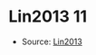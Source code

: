 <a name="material" />

# Lin2013 11
<script type="application/ld+json">
  {
    "@context": "https://schema.org/",
    "@type": "ChemicalSubstance",
    "http://purl.org/dc/terms/conformsTo":
      {
        "@type": "CreativeWork",
        "@id": "https://bioschemas.org/profiles/ChemicalSubstance/0.4-RELEASE/"
      },
    "@id": "https://egonw.github.io/nanowiki/nanowiki458.html#material",
    "name": "Lin2013 11",
    "sameAs": "http://127.0.0.1/mediawiki/index.php/Special:URIResolver/Lin2013_11"
  }
</script>


* Source: [Lin2013](http://127.0.0.1/mediawiki/index.php/Special:URIResolver/Lin2013)
